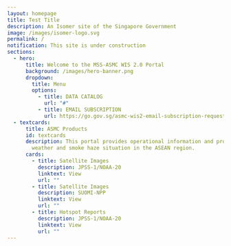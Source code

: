```yaml
---
layout: homepage
title: Test Title
description: An Isomer site of the Singapore Government
image: /images/isomer-logo.svg
permalink: /
notification: This site is under construction
sections:
  - hero:
      title: Welcome to the MSS-ASMC WIS 2.0 Portal
      background: /images/hero-banner.png
      dropdown:
        title: Menu
        options:
          - title: DATA CATALOG
            url: "#"
          - title: EMAIL SUBSCRIPTION
            url: https://go.gov.sg/asmc-wis2-email-subscription-request-form
  - textcards:
      title: ASMC Products
      id: textcards
      description: This portal provides operational information and products on the
        weather and smoke haze situation in the ASEAN region.
      cards:
        - title: Satellite Images
          description: JPSS-1/NOAA-20
          linktext: View
          url: ""
        - title: Satellite Images
          description: SUOMI-NPP
          linktext: View
          url: ""
        - title: Hotspot Reports
          description: JPSS-1/NOAA-20
          linktext: View
          url: ""
---
```

